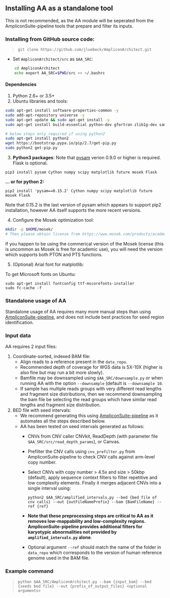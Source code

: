 ## Installing AA as a standalone tool

This is not recommended, as the AA module will be seperated from the AmpliconSuite-pipeline tools that prepare and filter its inputs.

### Installing from GitHub source code:


>`git clone https://github.com/jluebeck/AmpliconArchitect.git`

* Set `AmpliconArchitect/src` as `$AA_SRC`:
```bash
    cd AmpliconArchitect
    echo export AA_SRC=$PWD/src >> ~/.bashrc
```

#### Dependencies

1. Python 2.6+ or 3.5+
2. Ubuntu libraries and tools:
```bash
sudo apt-get install software-properties-common -y
sudo add-apt-repository universe -y
sudo apt-get update && sudo apt-get install -y
sudo apt-get install build-essential python-dev gfortran zlib1g-dev samtools wget -y

# below steps only required if using python2
sudo apt-get install python2
wget https://bootstrap.pypa.io/pip/2.7/get-pip.py
sudo python2 get-pip.py
```
3. **Python3 packages**: Note that [pysam](https://github.com/pysam-developers/pysam) verion 0.9.0  or higher is required. Flask is optional.

`pip3 install pysam Cython numpy scipy matplotlib future mosek Flask`

**... or for python 2:**

`pip2 install 'pysam==0.15.2' Cython numpy scipy matplotlib future mosek Flask` 

Note that 0.15.2 is the last version of pysam which appears to support pip2 installation, however AA itself supports the more recent versions.

4. Configure the Mosek optimization tool:
```bash
mkdir -p $HOME/mosek/
# Then please obtain license from https://www.mosek.com/products/academic-licenses/ or https://www.mosek.com/try/ and place in $HOME/mosek/
```
If you happen to be using the commerical version of the Mosek license (this is uncommon as Mosek is free for academic use), you will need the version which supports both PTON and PTS functions. 

5. (Optional) Arial font for matplotlib:

To get Microsoft fonts on Ubuntu:
```
sudo apt-get install fontconfig ttf-mscorefonts-installer
sudo fc-cache -f
```

### Standalone usage of AA
Standalone usage of AA requires many more manual steps than using [AmpliconSuite-pipeline](https://github.com/AmpliconSuite/AmpliconSuite-pipeline), and does not include best practices for seed region identification.
### Input data
AA requires 2 input files:

1. Coordinate-sorted, indexed BAM file:
    * Align reads to a reference present in the `data_repo`.
    * Recommended depth of coverage for WGS data is 5X-10X (higher is also fine but may run a bit more slowly).
    * Bamfile may be downsampled using `$AA_SRC/downsample.py` or when running AA with the option `--downsample` (default is `--downsample 10`. 
    * If sample has multiple reads groups with very different read lengths and fragment size distributions, then we recommend downsampling the bam file be selecting the read groups which have similar read lengths and fragment size distribution.
2. BED file with seed intervals:
    * We recommend generating this using [AmpliconSuite-pipeline](https://github.com/AmpliconSuite/AmpliconSuite-pipeline) as it automates all the steps described below.
    * AA has been tested on seed intervals generated as follows:
        - CNVs from CNV caller CNVkit, ReadDepth (with parameter file `$AA_SRC/src/read_depth_params`), or Canvas.
        - Prefilter the CNV calls using `cnv_prefilter.py` from AmpliconSuite-pipeline to check CNV calls against arm-level copy number.
        - Select CNVs with copy number > 4.5x and size > 50kbp (default), apply sequence context filters to filter repetitive and low complexity elements. Finally it merges adjacent CNVs into a single interval using:

            `python2 $AA_SRC/amplified_intervals.py --bed {bed file of cnv calls} --out {outFileNamePrefix} --bam {BamFileName} --ref {ref}`
        - **Note that these preprocessing steps are critical to AA as it removes low-mappability and low-complexity regions. AmpliconSuite-pipeline provides additional filters for karyotypic abnormalities not provided by `amplified_intervals.py` alone**.
        - Optional argument `--ref` should match the name of the folder in `data_repo` which corresponds to the version of human reference genome used in the BAM file.


### Example command
>`python $AA_SRC/AmpliconArchitect.py --bam {input_bam} --bed {seeds bed file} --out {prefix_of_output_files} <optional arguments>`

